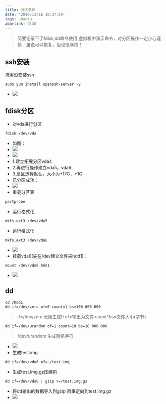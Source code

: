 ```yaml
---
title: 分区备份
date: '2016/11/16 10:37:59'
tags: ubuntu
abbrlink: 9138
---
```

> 简要记录下了fdisk,dd命令使用
> 虚拟机中演示命令，对分区操作一定小心谨慎！虽说可以恢复，但也很麻烦！

<!--more-->

## ssh安装
坑爹没安装ssh
```
sudo yum install openssh-server -y
```
- ![](http://i.imgur.com/xpZ0fVt.png)
## fdisk分区
- 对vda进行分区
```
fdisk /dev/vda
```
<!--more-->
- 如图：
- ![](http://i.imgur.com/rUSIzWB.png)
- ![](http://i.imgur.com/I14s6kf.png)
- 1.建立拓展分区vda4
- 2.再进行操作建立vda5，vda6
- 3.扇区选择默认，大小为+17G，+1G
- 已分区成功：
- ![](http://i.imgur.com/tHFuK0C.png)
- 重载分区表
```
partprobe
```
- 运行格式化
```
mkfs.ext3 /dev/vda5
```
- 运行格式化
```
mkfs.ext3 /dev/vda6
```
- ![](http://i.imgur.com/f2wl35p.png)
- 挂载vda6(先在/dev建立文件夹hdd1)：
```
mount /dev/vda6 hdd1
```
- ![](http://i.imgur.com/P7qPQeC.png)
## dd
```
cd /hdd1
dd if=/dev/zero of=0 count=1 bs=100 000 000
```
> if=/dev/zero 无限生成0
> of=输出为文件
> count*bs=文件大小(字节）

```
dd if=/dev/urandom of=1 count=10 bs=10 000 000
```
>/dev/urandom 生成随机字符

- ![](http://i.imgur.com/nTeakz5.png)
- 生成test.img
```
dd if=/dev/vda6 of=~/test.img
```
- 生成test.img.gz压缩包
```
dd if=/dev/vda6 | gzip >~/test.img.gz
```
- 将dd输出的数据导入到gzip 再重定向到test.img.gz
- ![](http://i.imgur.com/doGqQ8B.png)
